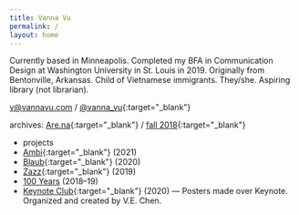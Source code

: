 ```yaml
---
title: Vanna Vu
permalink: /
layout: home
---
```


Currently based in Minneapolis. Completed my BFA in Communication Design at Washington University in St. Louis in 2019. Originally from Bentonville, Arkansas. Child of Vietnamese immigrants. They/she. Aspiring library (not librarian).

[v@vannavu.com](mailto:v@vannavu.com) / [@vanna_vu](https://www.instagram.com/vanna_vu/){:target="_blank"}
  
archives: [Are.na](https://www.are.na/vanna-vu/blocks?sort=UPDATED_AT){:target="_blank"} / [fall 2018](https://vannavu.com/referencerepository/){:target="_blank"}  

- projects
- [Ambi](http://typewest2021.letterformarchive.org/VannaVu_Ambi.html){:target="_blank"} (2021)    
- [Blaub](https://displaytypedesign.com/projects/Vanna_Vu.html){:target="_blank"} (2020)   
- [Zazz](https://vannavu.com/zazz/){:target="_blank"} (2019)  
- [100 Years]({{site.url}}/100_years) (2018–19)  
- [Keynote Club](https://www.instagram.com/keynoteclub/){:target="_blank"} (2020) — Posters made over Keynote. Organized and created by V.E. Chen.


